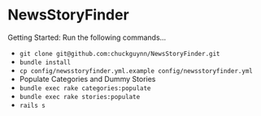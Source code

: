 NewsStoryFinder
===============

Getting Started: Run the following commands...
* `git clone git@github.com:chuckguynn/NewsStoryFinder.git`
* `bundle install`
* `cp config/newsstoryfinder.yml.example config/newsstoryfinder.yml`
* Populate Categories and Dummy Stories
* `bundle exec rake categories:populate`
* `bundle exec rake stories:populate`
* `rails s`

